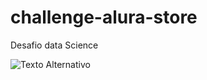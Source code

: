 # challenge-alura-store
Desafio data Science


<img src="https://drive.google.com/file/d/1eh8R4_kQ1VeLVz9D96BNyv_tY4AroHiB/view?usp=drive_link/imagem.png" alt="Texto Alternativo">
